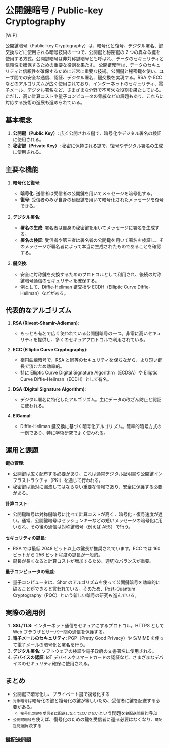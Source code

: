 # 公開鍵暗号 / Public-key Cryptography

[WIP]

公開鍵暗号（Public-key Cryptography）は、暗号化と復号、デジタル署名、鍵交換などに使用される暗号技術の一つで、公開鍵と秘密鍵の 2 つの異なる鍵を使用する方式。公開鍵暗号は非対称鍵暗号とも呼ばれ、データのセキュリティと信頼性を確保するための重要な役割を果たす。
公開鍵暗号は、データのセキュリティと信頼性を確保するために非常に重要な技術。公開鍵と秘密鍵を使い、ユーザ間での安全な通信、認証、デジタル署名、鍵交換を実現する。RSA や ECC などのアルゴリズムが広く使用されており、インターネットのセキュリティ、電子メール、デジタル署名など、さまざまな分野で不可欠な役割を果たしている。ただし、高い計算コストや量子コンピュータの脅威などの課題もあり、これらに対応する技術の進展も進められている。

## 基本概念

1. **公開鍵（Public Key）**: 広く公開される鍵で、暗号化やデジタル署名の検証に使用される。
2. **秘密鍵（Private Key）**: 秘密に保持される鍵で、復号やデジタル署名の生成に使用される。

## 主要な機能

1. **暗号化と復号**:

   - **暗号化**: 送信者は受信者の公開鍵を用いてメッセージを暗号化する。
   - **復号**: 受信者のみが自身の秘密鍵を用いて暗号化されたメッセージを復号できる。

2. **デジタル署名**:

   - **署名の生成**: 署名者は自身の秘密鍵を用いてメッセージに署名を生成する。
   - **署名の検証**: 受信者や第三者は署名者の公開鍵を用いて署名を検証し、そのメッセージが署名者によって本当に生成されたものであることを確認する。

3. **鍵交換**:
   - 安全に対称鍵を交換するためのプロトコルとして利用され、後続の対称鍵暗号通信のセキュリティを確保する。
   - 例として、Diffie-Hellman 鍵交換や ECDH（Elliptic Curve Diffie-Hellman）などがある。

## 代表的なアルゴリズム

1. **RSA (Rivest-Shamir-Adleman)**:
   - もっとも有名で広く使われている公開鍵暗号の一つ。非常に高いセキュリティを提供し、多くのセキュアプロトコルで利用されている。

2. **ECC (Elliptic Curve Cryptography)**:

   - 楕円曲線暗号で、RSA と同等のセキュリティを保ちながら、より短い鍵長で済むため効率的。
   - 特に Elliptic Curve Digital Signature Algorithm（ECDSA）や Elliptic Curve Diffie-Hellman（ECDH）として有名。

3. **DSA (Digital Signature Algorithm)**:

   - デジタル署名に特化したアルゴリズム。主にデータの改ざん防止と認証に使われる。

4. **ElGamal**:
   - Diffie-Hellman 鍵交換に基づく暗号化アルゴリズム。確率的暗号方式の一例であり、特に学術研究でよく使われる。

## 運用と課題

**鍵の管理**:

- 公開鍵は広く配布する必要があり、これは通常デジタル証明書や公開鍵インフラストラクチャ（PKI）を通じて行われる。
- 秘密鍵は絶対に漏洩してはならない重要な情報であり、安全に保護する必要がある。

**計算コスト**:

- 公開鍵暗号は対称鍵暗号に比べて計算コストが高く、暗号化・復号速度が遅い。通常、公開鍵暗号はセッションキーなどの短いメッセージの暗号化に用いられ、その後の通信は対称鍵暗号（例えば AES）で行う。

**セキュリティの鍵長**:

- RSA では最低 2048 ビット以上の鍵長が推奨されています。ECC では 160 ビットから 256 ビット程度の鍵長が一般的。
- 鍵長が長くなると計算コストが増加するため、適切なバランスが重要。

**量子コンピュータの脅威**:

- 量子コンピュータは、Shor のアルゴリズムを使って公開鍵暗号を効率的に破ることができると言われている。そのため、Post-Quantum Cryptography（PQC）という新しい暗号の研究も進んでいる。

## 実際の適用例

1. **SSL/TLS**: インターネット通信をセキュアにするプロトコル。HTTPS として Web ブラウザとサーバー間の通信を保護する。
2. **電子メールのセキュリティ**: PGP（Pretty Good Privacy）や S/MIME を使って電子メールの暗号化と署名を行う。
3. **デジタル署名**: ソフトウェアの検証や電子政府の文書署名に使用される。
4. **デバイスの認証**: IoT デバイスやスマートカードの認証など、さまざまなデバイスのセキュリティ確保に使用される。

## まとめ

- 公開鍵で暗号化し、プライベート鍵で複号化する
- `対象暗号`は暗号化の鍵と複号化の鍵が等しいため、受信者に鍵を配送する必要がある。
  - `複号化の鍵を受信者に配送しなくてはいけない`という問題を`鍵配送問題`と呼ぶ
- `公開鍵暗号`を使えば、復号化のための鍵を受信者に送る必要はなくなり、`鍵配送問題`解決する

### 鍵配送問題
